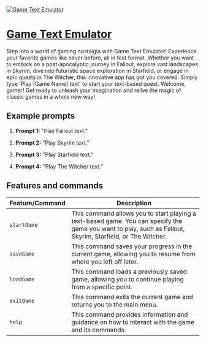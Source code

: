 [![Game Text Emulator](https://files.oaiusercontent.com/file-a2GzEeSlUXLl4lUBNuWyiaqL?se=2123-10-16T04%3A05%3A33Z&sp=r&sv=2021-08-06&sr=b&rscc=max-age%3D31536000%2C%20immutable&rscd=attachment%3B%20filename%3D3676a6dc-9104-4d7e-999f-ee016f2965f2.png&sig=vndyAiBqA9dpcQGhLhrQQ5k2h7fOpnVqsOayTVBUF4A%3D)](https://chat.openai.com/g/g-zkUBhhge8-game-text-emulator)

# [Game Text Emulator](https://chat.openai.com/g/g-zkUBhhge8-game-text-emulator)

Step into a world of gaming nostalgia with Game Text Emulator! Experience your favorite games like never before, all in text format. Whether you want to embark on a post-apocalyptic journey in Fallout, explore vast landscapes in Skyrim, dive into futuristic space exploration in Starfield, or engage in epic quests in The Witcher, this innovative app has got you covered. Simply type 'Play [Game Name] text' to start your text-based quest. Welcome, gamer! Get ready to unleash your imagination and relive the magic of classic games in a whole new way!

## Example prompts

1. **Prompt 1:** "Play Fallout text."

2. **Prompt 2:** "Play Skyrim text."

3. **Prompt 3:** "Play Starfield text."

4. **Prompt 4:** "Play The Witcher text."


## Features and commands

| Feature/Command | Description |
| --- | --- |
| `startGame` | This command allows you to start playing a text-based game. You can specify the game you want to play, such as Fallout, Skyrim, Starfield, or The Witcher. |
| `saveGame` | This command saves your progress in the current game, allowing you to resume from where you left off later. |
| `loadGame` | This command loads a previously saved game, allowing you to continue playing from a specific point. |
| `exitGame` | This command exits the current game and returns you to the main menu. |
| `help` | This command provides information and guidance on how to interact with the game and its commands. |